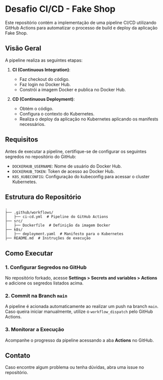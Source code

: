 # Desafio CI/CD - Fake Shop

Este repositório contém a implementação de uma pipeline CI/CD utilizando GitHub Actions para automatizar o processo de build e deploy da aplicação Fake Shop.

## Visão Geral

A pipeline realiza as seguintes etapas:
1. **CI (Continuous Integration)**:
   - Faz checkout do código.
   - Faz login no Docker Hub.
   - Constrói a imagem Docker e publica no Docker Hub.

2. **CD (Continuous Deployment)**:
   - Obtém o código.
   - Configura o contexto do Kubernetes.
   - Realiza o deploy da aplicação no Kubernetes aplicando os manifests necessários.

## Requisitos

Antes de executar a pipeline, certifique-se de configurar os seguintes segredos no repositório do GitHub:
- `DOCKERHUB_USERNAME`: Nome de usuário do Docker Hub.
- `DOCKERHUB_TOKEN`: Token de acesso ao Docker Hub.
- `K8S_KUBECONFIG`: Configuração do kubeconfig para acessar o cluster Kubernetes.

## Estrutura do Repositório

```
.
├── .github/workflows/
│   ├── ci-cd.yml  # Pipeline do GitHub Actions
├── src/
│   ├── Dockerfile  # Definição da imagem Docker
├── k8s/
│   ├── deployment.yaml  # Manifesto para o Kubernetes
├── README.md  # Instruções de execução
```

## Como Executar

### 1. Configurar Segredos no GitHub
No repositório forkado, acesse **Settings > Secrets and variables > Actions** e adicione os segredos listados acima.

### 2. Commit na Branch `main`
A pipeline é acionada automaticamente ao realizar um push na branch `main`. Caso queira iniciar manualmente, utilize o `workflow_dispatch` pelo GitHub Actions.

### 3. Monitorar a Execução
Acompanhe o progresso da pipeline acessando a aba **Actions** no GitHub.

## Contato
Caso encontre algum problema ou tenha dúvidas, abra uma issue no repositório.

